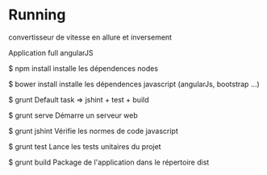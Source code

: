 Running
=======

convertisseur de vitesse en allure et inversement

Application full angularJS


$ npm install
installe les dépendences nodes

$ bower install
installe les dépendences javascript (angularJs, bootstrap ...)

$ grunt
Default task => jshint + test + build

$ grunt serve
Démarre un serveur web



$ grunt jshint
Vérifie les normes de code javascript

$ grunt test
Lance les tests unitaires du projet

$ grunt build
Package de l'application dans le répertoire dist
